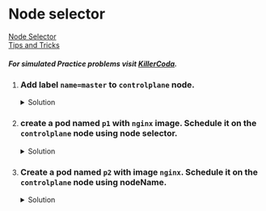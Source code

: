 # Node selector

[Node Selector](https://kubernetes.io/docs/tasks/configure-pod-container/assign-pods-nodes/)
</br>
[Tips and Tricks](../../tips_and_tricks.md)

##### For simulated Practice problems visit [KillerCoda](https://killercoda.com/amitk).

1.  ### Add label `name=master` to `controlplane` node. 
    <details><summary>Solution</summary>
      <p>

      ```bash
      k label node controlplane name=master
      ```
      </p>
    </details>

1.  ### create a pod named `p1` with `nginx` image. Schedule it on the `controlplane` node using node selector.
    
    <details><summary>Solution</summary>
      <p>

      ```bash
      apiVersion: v1
      kind: Pod
      metadata:
        creationTimestamp: null
        labels:
          run: p1
        name: p1
      spec:
        nodeSelector:
          name: master
        containers:
        - image: nginx
          name: p1
          resources: {}
        dnsPolicy: ClusterFirst
        restartPolicy: Always
      status: {}
      ```

      </p>
    </details>

1.  ### Create a pod named `p2` with image `nginx`. Schedule it on the `controlplane` node using nodeName.
    <details><summary>Solution</summary>
      <p>

      ```bash
      apiVersion: v1
      kind: Pod
      metadata:
        creationTimestamp: null
        labels:
          run: p1
        name: p1
      spec:
        nodeName: controlplane
        containers:
        - image: nginx
          name: p1
          resources: {}
        dnsPolicy: ClusterFirst
        restartPolicy: Always
      status: {}
      ```

      </p>
    </details>
